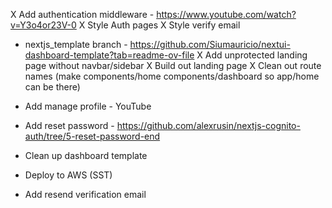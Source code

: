 X Add authentication middleware - https://www.youtube.com/watch?v=Y3o4or23V-0
X Style Auth pages
X Style verify email

- nextjs_template branch - https://github.com/Siumauricio/nextui-dashboard-template?tab=readme-ov-file
  X Add unprotected landing page without navbar/sidebar
  X Build out landing page
  X Clean out route names (make components/home components/dashboard so app/home can be there)

- Add manage profile - YouTube
- Add reset password - https://github.com/alexrusin/nextjs-cognito-auth/tree/5-reset-password-end
- Clean up dashboard template
- Deploy to AWS (SST)
- Add resend verification email
